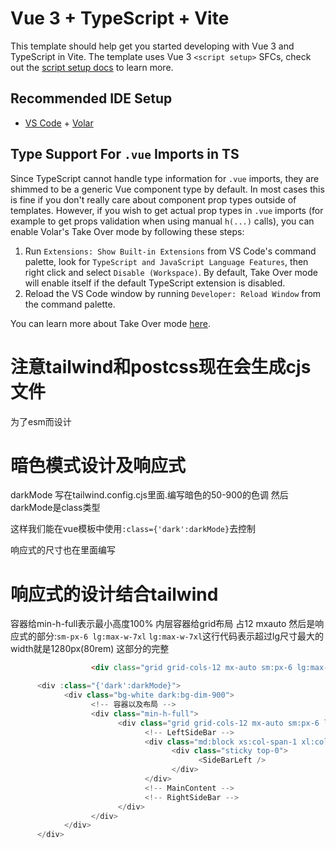 # Vue 3 + TypeScript + Vite

This template should help get you started developing with Vue 3 and TypeScript in Vite. The template uses Vue 3 `<script setup>` SFCs, check out the [script setup docs](https://v3.vuejs.org/api/sfc-script-setup.html#sfc-script-setup) to learn more.

## Recommended IDE Setup

- [VS Code](https://code.visualstudio.com/) + [Volar](https://marketplace.visualstudio.com/items?itemName=Vue.volar)

## Type Support For `.vue` Imports in TS

Since TypeScript cannot handle type information for `.vue` imports, they are shimmed to be a generic Vue component type by default. In most cases this is fine if you don't really care about component prop types outside of templates. However, if you wish to get actual prop types in `.vue` imports (for example to get props validation when using manual `h(...)` calls), you can enable Volar's Take Over mode by following these steps:

1. Run `Extensions: Show Built-in Extensions` from VS Code's command palette, look for `TypeScript and JavaScript Language Features`, then right click and select `Disable (Workspace)`. By default, Take Over mode will enable itself if the default TypeScript extension is disabled.
2. Reload the VS Code window by running `Developer: Reload Window` from the command palette.

You can learn more about Take Over mode [here](https://github.com/johnsoncodehk/volar/discussions/471).


# 注意tailwind和postcss现在会生成cjs文件
为了esm而设计

# 暗色模式设计及响应式
darkMode
写在tailwind.config.cjs里面.编写暗色的50-900的色调
然后darkMode是class类型

这样我们能在vue模板中使用`:class={'dark':darkMode}`去控制

响应式的尺寸也在里面编写

# 响应式的设计结合tailwind

容器给min-h-full表示最小高度100%
内层容器给grid布局 占12 mxauto 
然后是响应式的部分:`sm-px-6 lg:max-w-7xl`
`lg:max-w-7xl`这行代码表示超过lg尺寸最大的width就是1280px(80rem) 这部分的完整
```html
                  <div class="grid grid-cols-12 mx-auto sm:px-6 lg:max-w-7xl lg:px-8 lg:gap-5">

```

```javascript
      <div :class="{'dark':darkMode}">
            <div class="bg-white dark:bg-dim-900">
                  <!-- 容器以及布局 -->
                  <div class="min-h-full">
                        <div class="grid grid-cols-12 mx-auto sm:px-6 lg:max-w-7xl lg:px-8 lg:gap-5">
                              <!-- LeftSideBar -->
                              <div class="md:block xs:col-span-1 xl:col-span-2">
                                    <div class="sticky top-0">
                                          <SideBarLeft />
                                    </div>
                              </div>
                              <!-- MainContent -->
                              <!-- RightSideBar -->
                        </div>
                  </div>
            </div>
      </div>
```